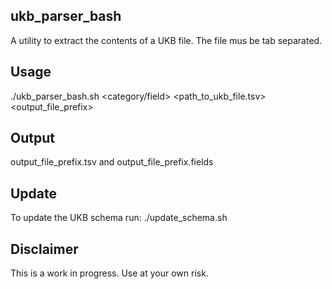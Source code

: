## ukb_parser_bash
A utility to extract the contents of a UKB file.
The file mus be tab separated.

## Usage
./ukb_parser_bash.sh <category/field> <path_to_ukb_file.tsv> <output_file_prefix>

## Output
output_file_prefix.tsv and output_file_prefix.fields

## Update
To update the UKB schema run:
./update_schema.sh

## Disclaimer
This is a work in progress. Use at your own risk.